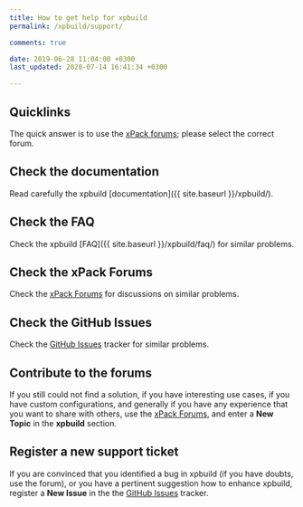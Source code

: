 ```yaml
---
title: How to get help for xpbuild
permalink: /xpbuild/support/

comments: true

date: 2019-06-28 11:04:00 +0300
last_updated: 2020-07-14 16:41:34 +0300

---
```


## Quicklinks

The quick answer is to use the
[xPack forums](https://www.tapatalk.com/groups/xpack/); please select
the correct forum.

## Check the documentation

Read carefully the xpbuild [documentation]({{ site.baseurl }}/xpbuild/).

## Check the FAQ

Check the xpbuild [FAQ]({{ site.baseurl }}/xpbuild/faq/) for similar problems.

## Check the xPack Forums

Check the [xPack Forums](https://www.tapatalk.com/groups/xpack/) for
discussions on similar problems.

## Check the GitHub Issues

Check the
[GitHub Issues](https://github.com/xpack/xpbuild-js/issues/)
tracker for similar problems.

## Contribute to the forums

If you still could not find a solution, if you have interesting use
cases, if you have custom configurations, and generally if you have
any experience that you want to share with others, use the
[xPack Forums](https://www.tapatalk.com/groups/xpack/),
and enter a **New Topic** in the **xpbuild** section.

## Register a new support ticket

If you are convinced that you identified a bug in xpbuild
(if you have doubts, use the forum),
or you have a pertinent suggestion how to enhance xpbuild,
register a **New Issue** in the the
[GitHub Issues](https://github.com/xpack/xpbuild-js/issues/) tracker.
